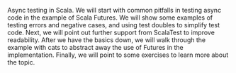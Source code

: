 
Async testing in Scala. We will start with common pitfalls in testing async code in the example of Scala Futures. We will show some examples of testing errors and negative cases, and using test doubles to simplify test code. Next, we will point out further support from ScalaTest to improve readability. After we have the basics down, we will walk through the example with cats to abstract away the use of Futures in the implementation.  Finally, we will point to some exercises to learn more about the topic.


